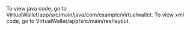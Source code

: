 To view java code, go to VirtualWallet/app/src/main/java/com/example/virtualwallet.
To view xml code, go to VirtualWallet/app/src/main/res/layout.
